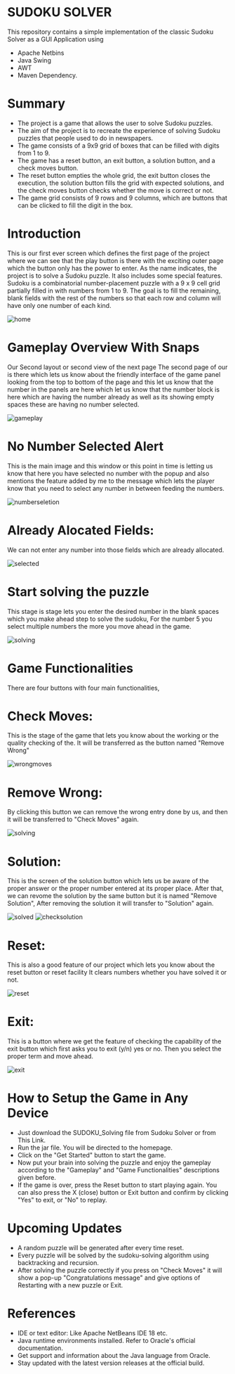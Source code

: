 # SUDOKU SOLVER
This repository contains a simple implementation of the classic Sudoku Solver as a GUI Application using 
  * Apache Netbins
  * Java Swing
  * AWT
  * Maven Dependency.

# Summary
* The project is a game that allows the user to solve Sudoku puzzles.
* The aim of the project is to recreate the experience of solving Sudoku puzzles that people used to do in newspapers.
* The game consists of a 9x9 grid of boxes that can be filled with digits from 1 to 9.
* The game has a reset button, an exit button, a solution button, and a check moves button.
* The reset button empties the whole grid, the exit button closes the execution, the solution button fills the grid with expected solutions, and the check moves button checks whether the move is correct or not.
* The game grid consists of 9 rows and 9 columns, which are buttons that can be clicked to fill the digit in the box.

# Introduction
This is our first ever screen which defines the first page of the project where we can see that the play button is there with the exciting outer page which the button only has the power to enter.
As the name indicates, the project is to solve a Sudoku puzzle. It also includes some special features. 
Sudoku is a combinatorial number-placement puzzle with a 9 x 9 cell grid partially filled in with numbers from 1 to 9. The goal is to fill the remaining, blank fields with the rest of the numbers so that each row and column will have only one number of each kind.

![home](https://github.com/Garaisourav12/SUDOKU_Solving/assets/101336956/5f52abbd-6000-4f13-8c9e-c475735a73b3)


# Gameplay Overview With Snaps
Our Second layout or second view of the next page 
The second page of our is there which lets us know about the friendly interface of the game panel looking from the top to bottom of the page and this let us know that the number in the panels are here which let us know that the number block is here which are having the number already as well as its showing empty spaces these are having no number selected. 

![gameplay](https://github.com/Garaisourav12/SUDOKU_Solving/assets/101336956/df2b0dfe-a801-4cfa-8c38-8075e648287f)


# No Number Selected Alert 
This is the main image and this window or this point in time is letting us know that here you have selected no number with the popup and also mentions the feature added by me to the message which lets the player know that you need to select any number in between feeding the numbers. 

![numberseletion](https://github.com/Garaisourav12/SUDOKU_Solving/assets/101336956/4517ce84-d939-474c-be29-9e1d43224f59)


# Already Alocated Fields:
We can not enter any number into those fields which are already allocated.

![selected](https://github.com/Garaisourav12/SUDOKU_Solving/assets/101336956/e19d5291-4d78-418a-ac3a-404c7db9f355)


#  Start solving the puzzle
This stage is stage lets you enter the desired number in the blank spaces which you make ahead step to solve the sudoku, For the number 5 you select multiple numbers the more you move ahead in the game. 

![solving](https://github.com/Garaisourav12/SUDOKU_Solving/assets/101336956/5cfb5ae3-430f-4674-9c24-4efc4a0b1d12)


# Game Functionalities
There are four buttons with four main functionalities, 

# Check Moves: 
This is the stage of the game that lets you know about the working or the quality checking of the. It will be transferred as the button named "Remove Wrong"
  
  ![wrongmoves](https://github.com/Garaisourav12/SUDOKU_Solving/assets/101336956/d845d052-41b4-494a-b5bc-581e234bdbbb)


# Remove Wrong: 
By clicking this button we can remove the wrong entry done by us, and then it will be transferred to "Check Moves" again.
  
  ![solving](https://github.com/Garaisourav12/SUDOKU_Solving/assets/101336956/54c2a440-e10d-4dff-964a-f6209dc01456)


# Solution: 
This is the screen of the solution button which lets us be aware of the proper answer or the proper number entered at its proper place. After that, we can revome the solution by the same button but it is named "Remove Solution", After removing the solution it will transfer to "Solution" again.
  
  ![solved](https://github.com/Garaisourav12/SUDOKU_Solving/assets/101336956/61f171d2-b28e-4912-a79f-7a89fa6e6f76)
![checksolution](https://github.com/Garaisourav12/SUDOKU_Solving/assets/101336956/3a4aebb2-fec1-4f7c-8279-aebec1249928)


# Reset: 
This is also a good feature of our project which lets you know about the reset button or reset facility It clears numbers whether you have solved it or not.

  ![reset](https://github.com/Garaisourav12/SUDOKU_Solving/assets/101336956/c017c4a9-b341-42a6-ba2b-eae3b7db60b6)


# Exit: 
This is a button where we get the feature of checking the capability of the exit button which first asks you to exit (y/n) yes or no. Then you select the proper term and move ahead.
  
  ![exit](https://github.com/Garaisourav12/SUDOKU_Solving/assets/101336956/52445d95-3f73-4aaf-a2b4-1b2696b75b2c)

# How to Setup the Game in Any Device
* Just download the SUDOKU_Solving file from Sudoku Solver or from This Link.
* Run the jar file. You will be directed to the homepage.
* Click on the "Get Started" button to start the game.
* Now put your brain into solving the puzzle and enjoy the gameplay according to the "Gameplay" and "Game Functionalities" descriptions given before.
* If the game is over, press the Reset button to start playing again. You can also press the X (close) button or Exit button and confirm by clicking "Yes" to exit, or "No" to replay.

# Upcoming Updates
 * A random puzzle will be generated after every time reset.
 * Every puzzle will be solved by the sudoku-solving algorithm using backtracking and recursion.
 * After solving the puzzle correctly if you press on "Check Moves" it will show a pop-up "Congratulations message" and give options of Restarting with a new puzzle or Exit.
 
# References
 * IDE or text editor: Like Apache NetBeans IDE 18 etc.
 * Java runtime environments installed. Refer to Oracle's official documentation.
 * Get support and information about the Java language from Oracle.
 * Stay updated with the latest version releases at the official build.
